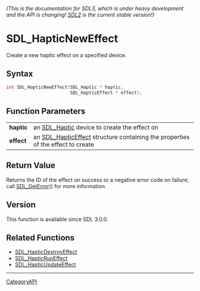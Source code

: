 ###### (This is the documentation for SDL3, which is under heavy development and the API is changing! [SDL2](https://wiki.libsdl.org/SDL2/) is the current stable version!)
# SDL_HapticNewEffect

Create a new haptic effect on a specified device.

## Syntax

```c
int SDL_HapticNewEffect(SDL_Haptic * haptic,
                        SDL_HapticEffect * effect);

```

## Function Parameters

|                |                                                                                                     |
| -------------- | --------------------------------------------------------------------------------------------------- |
| **haptic**     | an [SDL_Haptic](SDL_Haptic) device to create the effect on                                          |
| **effect**     | an [SDL_HapticEffect](SDL_HapticEffect) structure containing the properties of the effect to create |

## Return Value

Returns the ID of the effect on success or a negative error code on
failure; call [SDL_GetError](SDL_GetError)() for more information.

## Version

This function is available since SDL 3.0.0.

## Related Functions

* [SDL_HapticDestroyEffect](SDL_HapticDestroyEffect)
* [SDL_HapticRunEffect](SDL_HapticRunEffect)
* [SDL_HapticUpdateEffect](SDL_HapticUpdateEffect)

----
[CategoryAPI](CategoryAPI)

